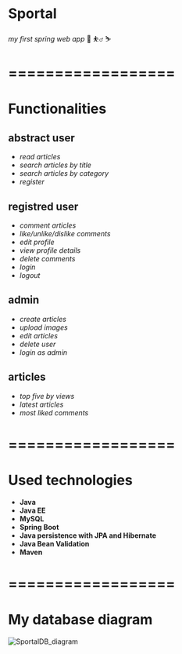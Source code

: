 # Sportal
_my first spring web app_
:running:
:basketball_man:
:skier:

# ==================

# Functionalities

## abstract user

- _read articles_
- _search articles by title_
- _search articles by category_
- _register_

## registred user

- _comment articles_
- _like/unlike/dislike comments_
- _edit profile_
- _view profile details_
- _delete comments_
- _login_
- _logout_

## admin

- _create articles_
- _upload images_
- _edit articles_
- _delete user_
- _login as admin_

## articles

- _top five by views_
- _latest articles_
- _most liked comments_
# ==================

# Used technologies

- __Java__
- __Java EE__
- __MySQL__
- __Spring Boot__
- __Java persistence with JPA and Hibernate__
- __Java Bean Validation__
- __Maven__

# ==================

# My database diagram

![SportalDB_diagram](https://user-images.githubusercontent.com/73641911/113506229-3d187c00-954c-11eb-909f-f2b27bf35d7b.JPG)


